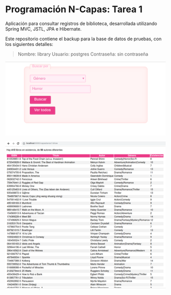 # Programación N-Capas: Tarea 1

Aplicación para consultar registros de biblioteca, desarrollada utilizando Spring MVC, JSTL, JPA e Hibernate. 

Este repositorio contiene el backup para la base de datos de pruebas, con los siguientes detalles:

> Nombre: library
> Usuario: postgres
> Contraseña: sin contraseña

![index.jsp](/imgs/index.png)

![inventory.jsp](/imgs/inventory.png)
